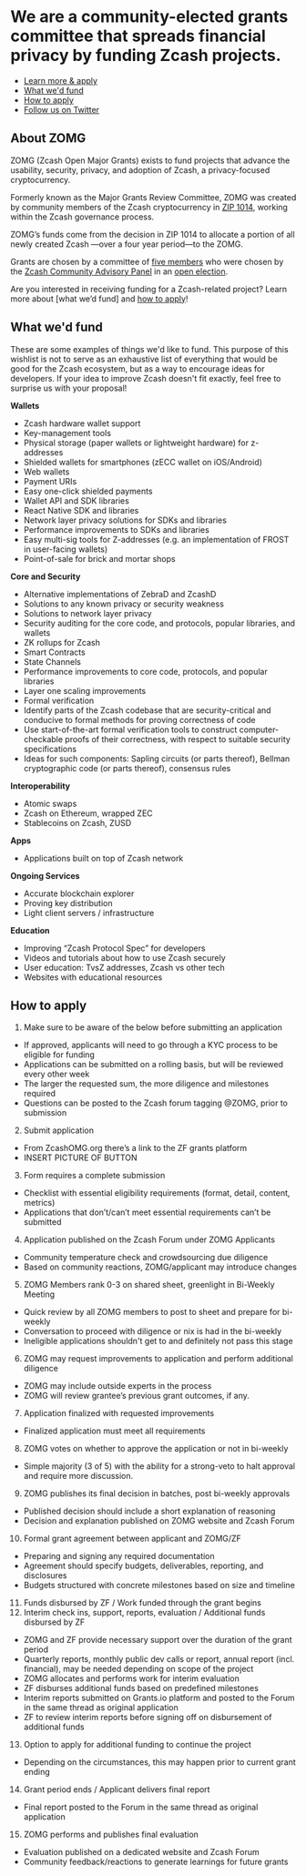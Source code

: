 # We are a community-elected grants committee that spreads financial privacy by funding Zcash projects.

* [Learn more & apply]()
* [What we'd fund]()
* [How to apply]()
* [Follow us on Twitter](https://twitter.com/zcashomg)

## About ZOMG

ZOMG (Zcash Open Major Grants) exists to fund projects that advance the usability, security, privacy, and adoption of Zcash, a privacy-focused cryptocurrency. 

Formerly known as the Major Grants Review Committee, ZOMG was created by community members of the Zcash cryptocurrency in [ZIP 1014](https://zips.z.cash/zip-1014), working within the Zcash governance process.

ZOMG’s funds come from the decision in ZIP 1014 to allocate a portion of all newly created Zcash —over a four year period—to the ZOMG. 

Grants are chosen by a committee of [five members](https://forum.zcashcommunity.com/t/inaugural-post-in-mgrc-updates/37410) who were chosen by the [Zcash Community Advisory Panel](https://www.zfnd.org/governance/community-advisory-panel/) in an [open election](https://vote.heliosvoting.org/helios/elections/fd30d13c-e010-11ea-88f3-4a6a23563c24/view). 

Are you interested in receiving funding for a Zcash-related project? Learn more about [what we’d fund] and [how to apply]()! 

## What we'd fund

These are some examples of things we'd like to fund. This purpose of this wishlist is not to serve as an exhaustive list of everything that would be good for the Zcash ecosystem, but as a way to encourage ideas for developers. If your idea to improve Zcash doesn't fit exactly, feel free to surprise us with your proposal! 

**Wallets**

* Zcash hardware wallet support
* Key-management tools
* Physical storage (paper wallets or lightweight hardware) for z-addresses
* Shielded wallets for smartphones (zECC wallet on iOS/Android)
* Web wallets
* Payment URIs
* Easy one-click shielded payments
* Wallet API and SDK libraries
* React Native SDK and libraries
* Network layer privacy solutions for SDKs and libraries
* Performance improvements to SDKs and libraries
* Easy multi-sig tools for Z-addresses (e.g. an implementation of FROST in user-facing wallets)
* Point-of-sale for brick and mortar shops

**Core and Security**

* Alternative implementations of ZebraD and ZcashD
* Solutions to any known privacy or security weakness
* Solutions to network layer privacy
* Security auditing for the core code, and protocols, popular libraries, and wallets
* ZK rollups for Zcash
* Smart Contracts
* State Channels
* Performance improvements to core code, protocols, and popular libraries
* Layer one scaling improvements
* Formal verification
* Identify parts of the Zcash codebase that are security-critical and conducive to formal methods for proving correctness of code
* Use start-of-the-art formal verification tools to construct computer-checkable proofs of their correctness, with respect to suitable security specifications
* Ideas for such components: Sapling circuits (or parts thereof), Bellman cryptographic code (or parts thereof), consensus rules

**Interoperability**

* Atomic swaps
* Zcash on Ethereum, wrapped ZEC 
* Stablecoins on Zcash, ZUSD

**Apps**

* Applications built on top of Zcash network

**Ongoing Services** 

* Accurate blockchain explorer
* Proving key distribution
* Light client servers / infrastructure

**Education**

* Improving “Zcash Protocol Spec” for developers 
* Videos and tutorials about how to use Zcash securely
* User education: TvsZ addresses, Zcash vs other tech
* Websites with educational resources 


## How to apply

1. Make sure to be aware of the below before submitting an application
* If approved, applicants will need to go through a KYC process to be eligible for funding
* Applications can be submitted on a rolling basis, but will be reviewed every other week
* The larger the requested sum, the more diligence and milestones required 
* Questions can be posted to the Zcash forum tagging @ZOMG, prior to submission
2. Submit application 
* From ZcashOMG.org there’s a link to the ZF grants platform
* INSERT PICTURE OF BUTTON
3. Form requires a complete submission 
* Checklist with essential eligibility requirements (format, detail, content, metrics)
* Applications that don’t/can’t meet essential requirements can’t be submitted
4. Application published on the Zcash Forum under ZOMG Applicants
* Community temperature check and crowdsourcing due diligence
* Based on community reactions, ZOMG/applicant may introduce changes
5. ZOMG Members rank 0-3 on shared sheet, greenlight in Bi-Weekly Meeting
* Quick review by all ZOMG members to post to sheet and prepare for bi-weekly
* Conversation to proceed with diligence or nix is had in the bi-weekly
* Ineligible applications shouldn't get to and definitely not pass this stage
6. ZOMG may request improvements to application and perform additional diligence
* ZOMG may include outside experts in the process
* ZOMG will review grantee’s previous grant outcomes, if any.
7. Application finalized with requested improvements
* Finalized application must meet all requirements 
8. ZOMG votes on whether to approve the application or not in bi-weekly
* Simple majority (3 of 5) with the ability for a strong-veto to halt approval and require more discussion.
9. ZOMG publishes its final decision in batches, post bi-weekly approvals
* Published decision should include a short explanation of reasoning
* Decision and explanation published on ZOMG website and Zcash Forum
10. Formal grant agreement between applicant and ZOMG/ZF
* Preparing and signing any required documentation
* Agreement should specify budgets, deliverables, reporting, and disclosures
* Budgets structured with concrete milestones based on size and timeline
11. Funds disbursed by ZF / Work funded through the grant begins
12. Interim check ins, support, reports, evaluation / Additional funds disbursed by ZF
* ZOMG and ZF provide necessary support over the duration of the grant period
* Quarterly reports, monthly public dev calls or report, annual report (incl. financial), may be needed depending on scope of the project
* ZOMG allocates and performs work for interim evaluation
* ZF disburses additional funds based on predefined milestones
* Interim reports submitted on Grants.io platform and posted to the Forum in the same thread as original application 
* ZF to review interim reports before signing off on disbursement of additional funds
13. Option to apply for additional funding to continue the project
* Depending on the circumstances, this may happen prior to current grant ending
14. Grant period ends / Applicant delivers final report
* Final report posted to the Forum in the same thread as original application 
15. ZOMG performs and publishes final evaluation
* Evaluation published on a dedicated website and Zcash Forum
* Community feedback/reactions to generate learnings for future grants


